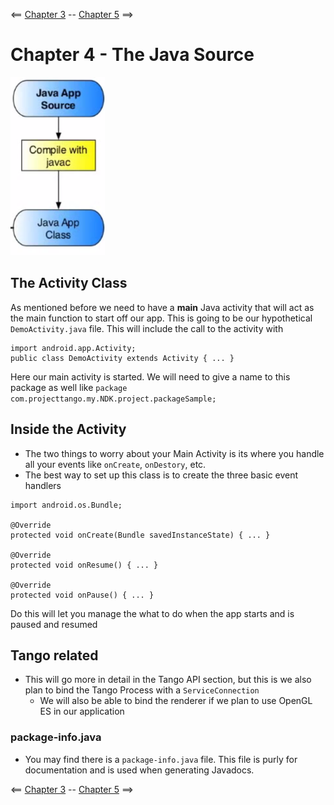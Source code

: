 <== [Chapter 3](./Chapter_03.md) -- [Chapter 5](./Chapter_05.md) ==>

# Chapter 4 - The Java Source

![Java Main Activity](../Images/Main_Activity.png)

## The Activity Class
As mentioned before we need to have a **main** Java activity that will act as the main function to start off our app. This is going to be our hypothetical `DemoActivity.java` file. This will include the call to the activity with
```
import android.app.Activity;
public class DemoActivity extends Activity { ... }
```

Here our main activity is started. We will need to give a name to this package as well like `package com.projecttango.my.NDK.project.packageSample;`

## Inside the Activity
* The two things to worry about your Main Activity is its where you handle all your events like `onCreate`, `onDestory`, etc.
* The best way to set up this class is to create the three basic event handlers
```
import android.os.Bundle;

@Override
protected void onCreate(Bundle savedInstanceState) { ... }

@Override
protected void onResume() { ... }

@Override
protected void onPause() { ... }

```

Do this will let you manage the what to do when the app starts and is paused and resumed

## Tango related
* This will go more in detail in the Tango API section, but this is we also plan to bind the Tango Process with a `ServiceConnection`
	*  We will also be able to bind the renderer if we plan to use OpenGL ES in our application

### package-info.java
* You may find there is a `package-info.java` file. This file is purly for documentation and is used when generating Javadocs.

<== [Chapter 3](./Chapter_03.md) -- [Chapter 5](./Chapter_05.md) ==>